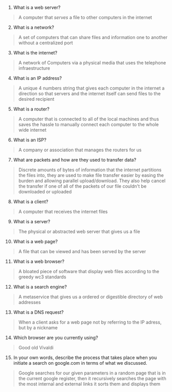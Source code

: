 1. What is a web server?
> A computer that *serves* a file to other computers in the internet
2. What is a network?
> A set of computers that can share files and information one to another without a centralized port
3. What is the internet?
> A network of Computers via a physical media that uses the telephone infraestructure
4. What is an IP address?
> A unique 4 numbers string that gives each computer in the internet a direction so that servers and the internet itself can send files to the desired recipient
5. What is a router?
> A computer that is connected to all of the local machines and thus saves the hassle to manually connect each computer to the whole wide internet
6. What is an ISP?
> A company or association that manages the routers for us
7. What are packets and how are they used to transfer data?
> Discrete amounts of bytes of information that the internet partitions the files into, they are used to make file transfer easier by easing the burden and allowing parallel upload/download. They also help cancel the transfer if one of all of the packets of our file couldn't be downloaded or uploaded
8. What is a client?
> A computer that receives the internet files
9. What is a server?
> The physical or abstracted web server that gives us a file
10. What is a web page?
> A file that can be viewed and has been served by the server
11. What is a web browser?
> A bloated piece of software that display web files according to the greedy wc3 standards
12. What is a search engine?
> A metaservice that gives us a ordered or digestible directory of web addresses
13. What is a DNS request?
> When a client asks for a web page not by referring to the IP adress, but by a nickname
14. Which browser are you currently using?
> Good old Vivaldi
15. In your own words, describe the process that takes place when you initiate a search on google.com in terms of what we discussed.
> Google searches for our given parameters in a random page that is in the current google register, then it recursively searches the page with the most internal and external links it sorts them and displays them
